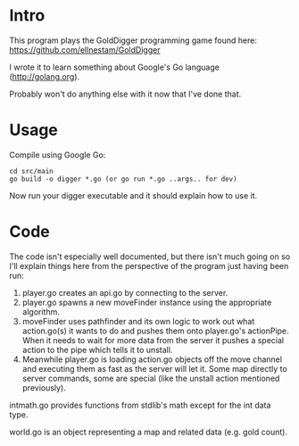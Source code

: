 Intro
=====

This program plays the GoldDigger programming game found here: https://github.com/ellnestam/GoldDigger

I wrote it to learn something about Google's Go language (http://golang.org).

Probably won't do anything else with it now that I've done that.

Usage
=====
Compile using Google Go:

    cd src/main
    go build -o digger *.go (or go run *.go ..args.. for dev)

Now run your digger executable and it should explain how to use it.

Code
==============

The code isn't especially well documented, but there isn't much going on so I'll explain things here from the perspective of the program just having been run:

1. player.go creates an api.go by connecting to the server.
2. player.go spawns a new moveFinder instance using the appropriate algorithm.
3. moveFinder uses pathfinder and its own logic to work out what action.go(s) it wants to do and pushes them onto player.go's actionPipe. When it needs to wait for more data from the server it pushes a special action to the pipe which tells it to unstall.
4. Meanwhile player.go is loading action.go objects off the move channel and executing them as fast as the server will let it. Some map directly to server commands, some are special (like the unstall action mentioned previously).

intmath.go provides functions from stdlib's math except for the int data type.

world.go is an object representing a map and related data (e.g. gold count).
